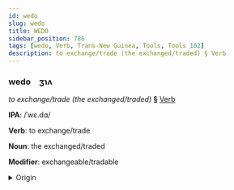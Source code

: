 ```yaml
---
id: wedo
slug: wedo
title: WEDO
sidebar_position: 786
tags: [wedo, Verb, Trans-New Guinea, Tools, Tools 102]
description: to exchange/trade (the exchanged/traded) § Verb
---
```


### wedo&emsp;<span kind="abugida">ʒɿʌ</span>

*to exchange/trade (the exchanged/traded)* **§** [Verb](../../tags/Verb)

**IPA**: /ˈwɛ.dɑ/

**Verb**: to exchange/trade

**Noun**: the exchanged/traded

**Modifier**: exchangeable/tradable

<details>
    <summary>Origin</summary>
    Pawaia wɛda [wɛda]<br/>
    <em>Trans-New Guinea Language Family</em>
</details>